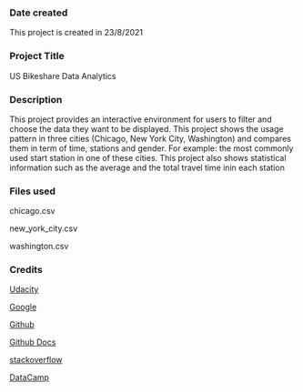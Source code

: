 

### Date created
This project is created in 23/8/2021

### Project Title
 US Bikeshare Data Analytics

### Description
This project provides an interactive environment for users to filter and choose the data they want to be displayed. This project shows the usage pattern in three cities (Chicago, New York City, Washington) and compares them in term of time, stations and gender. For example: the most commonly used start station in one of these cities. This project also shows statistical information such as the average and the total travel time inin each station

### Files used
chicago.csv

new_york_city.csv

washington.csv

### Credits

[Udacity](https://www.udacity.com)

[Google](https://www.google.com)

[Github](https://github.com)

[Github Docs](https://docs.github.com/en)

[stackoverflow](https://stackoverflow.com)

[DataCamp](https://www.datacamp.com)
